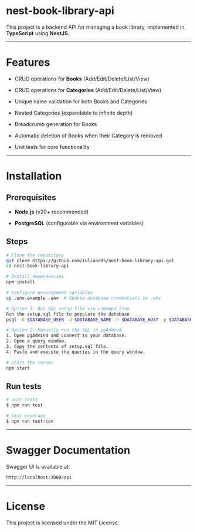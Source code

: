 # nest-book-library-api

This project is a backend API for managing a book library, implemented in **TypeScript** using **NestJS**.

--------
# Features

*   CRUD operations for **Books** (Add/Edit/Delete/List/View)

*   CRUD operations for **Categories** (Add/Edit/Delete/List/View)

*   Unique name validation for both Books and Categories

*   Nested Categories (expandable to infinite depth)

*   Breadcrumb generation for Books

*   Automatic deletion of Books when their Category is removed

*   Unit tests for core functionality

------------

# Installation

## Prerequisites

*   **Node.js** (v20+ recommended)

*   **PostgreSQL** (configurable via environment variables)


## Steps

```bash
# Clone the repository
git clone https://github.com/Iuliana95/nest-book-library-api.git
cd nest-book-library-api

# Install dependencies
npm install

# Configure environment variables
cp .env.example .env  # Update database credentials in .env

# Option 1: Run SQL setup file via command line
Run the setup.sql file to populate the database
psql -U $DATABASE_USER -d $DATABASE_NAME -h $DATABASE_HOST -p $DATABASE_PORT -a -f setup.sql

# Option 2: Manually run the SQL in pgAdmin4
1. Open pgAdmin4 and connect to your database.
2. Open a query window.
3. Copy the contents of setup.sql file.
4. Paste and execute the queries in the query window.

# Start the server
npm start
```

## Run tests

```bash
# unit tests
$ npm run test

# test coverage
$ npm run test:cov
```

---------------------
# Swagger Documentation

Swagger UI is available at:

```bash
http://localhost:3000/api
```

-------
# License

This project is licensed under the MIT License.